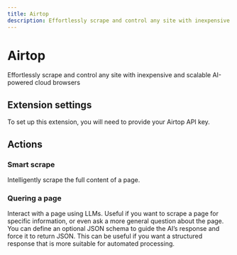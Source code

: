 ```yaml
---
title: Airtop
description: Effortlessly scrape and control any site with inexpensive and scalable AI-powered cloud browsers
---
```


# Airtop

Effortlessly scrape and control any site with inexpensive and scalable AI-powered cloud browsers

## Extension settings

To set up this extension, you will need to provide your Airtop API key.

## Actions

### Smart scrape

Intelligently scrape the full content of a page.

### Quering a page

Interact with a page using LLMs. Useful if you want to scrape a page for specific information, or even ask a more general question about the page. You can define an optional JSON schema to guide the AI’s response and force it to return JSON. This can be useful if you want a structured response that is more suitable for automated processing.